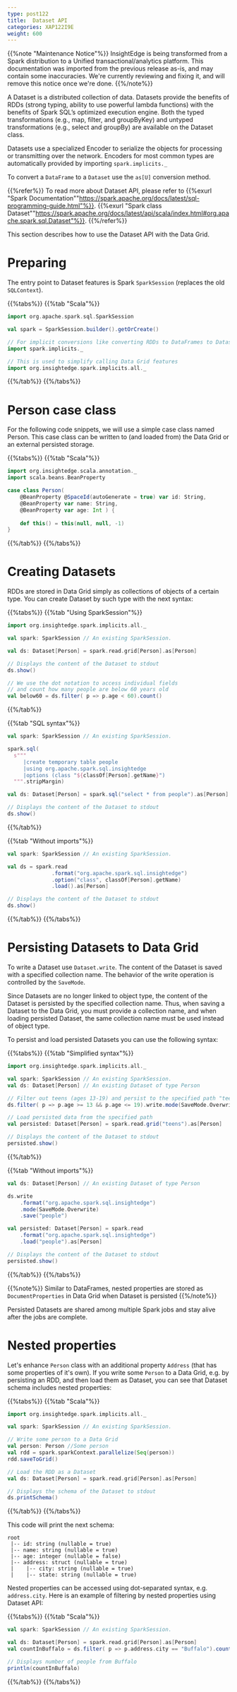 ```yaml
---
type: post122
title:  Dataset API
categories: XAP122I9E
weight: 600
---
```


{{%note "Maintenance Notice"%}}
InsightEdge is being transformed from a Spark distribution to a Unified transactional/analytics platform. This documentation was imported from the previous release as-is, and may contain some inaccuracies. We're currently reviewing and fixing it, and will remove this notice once we're done.
{{%/note%}}

A Dataset is a distributed collection of data. Datasets provide the benefits of RDDs (strong typing, ability to use powerful lambda functions) 
with the benefits of Spark SQL’s optimized execution engine. Both the typed transformations (e.g., map, filter, and groupByKey) and 
untyped transformations (e.g., select and groupBy) are available on the Dataset class.

Datasets use a specialized Encoder to serialize the objects for processing or transmitting over the network. 
Encoders for most common types are automatically provided by importing `spark.implicits._`

To convert a `DataFrame` to a `Dataset` use the `as[U]` conversion method.

{{%refer%}}
To read more about Dataset API, please refer to {{%exurl "Spark Documentation""https://spark.apache.org/docs/latest/sql-programming-guide.html"%}}.
{{%exurl "Spark class Dataset""https://spark.apache.org/docs/latest/api/scala/index.html#org.apache.spark.sql.Dataset"%}}.
{{%/refer%}}

This section describes how to use the Dataset API with the Data Grid.

# Preparing

The entry point to Dataset features is Spark `SparkSession` (replaces the old `SQLContext`).

{{%tabs%}}
{{%tab "Scala"%}}
```scala
import org.apache.spark.sql.SparkSession

val spark = SparkSession.builder().getOrCreate()

// For implicit conversions like converting RDDs to DataFrames to Dataset
import spark.implicits._

// This is used to simplify calling Data Grid features
import org.insightedge.spark.implicits.all._
```
{{%/tab%}}
{{%/tabs%}}

# Person case class

For the following code snippets, we will use a simple case class named Person.
This case class can be written to (and loaded from) the Data Grid or an external persisted storage.

{{%tabs%}}
{{%tab "Scala"%}}
```scala
import org.insightedge.scala.annotation._
import scala.beans.BeanProperty

case class Person(
    @BeanProperty @SpaceId(autoGenerate = true) var id: String,
    @BeanProperty var name: String,
    @BeanProperty var age: Int ) {
   
    def this() = this(null, null, -1)
}

```
{{%/tab%}}
{{%/tabs%}}

# Creating Datasets

RDDs are stored in Data Grid simply as collections of objects of a certain type. 
You can create Dataset by such type with the next syntax:

{{%tabs%}}
{{%tab "Using SparkSession"%}}
```scala
import org.insightedge.spark.implicits.all._

val spark: SparkSession // An existing SparkSession.

val ds: Dataset[Person] = spark.read.grid[Person].as[Person]

// Displays the content of the Dataset to stdout
ds.show()

// We use the dot notation to access individual fields
// and count how many people are below 60 years old
val below60 = ds.filter( p => p.age < 60).count()
```
{{%/tab%}}

{{%tab "SQL syntax"%}}
```scala
val spark: SparkSession // An existing SparkSession.

spark.sql(
  s"""
     |create temporary table people
     |using org.apache.spark.sql.insightedge
     |options (class "${classOf[Person].getName}")
  """.stripMargin)

val ds: Dataset[Person] = spark.sql("select * from people").as[Person]

// Displays the content of the Dataset to stdout
ds.show()
```
{{%/tab%}}

{{%tab "Without imports"%}}
```scala
val spark: SparkSession // An existing SparkSession.

val ds = spark.read
              .format("org.apache.spark.sql.insightedge")
              .option("class", classOf[Person].getName)
              .load().as[Person]

// Displays the content of the Dataset to stdout
ds.show()
```
{{%/tab%}}
{{%/tabs%}}

# Persisting Datasets to Data Grid

To write a Dataset use `Dataset.write`. The content of the Dataset is saved with a specified collection name. 
The behavior of the write operation is controlled by the `SaveMode`.

Since Datasets are no longer linked to object type, the content of the Dataset is persisted by the specified collection name.
Thus, when saving a Dataset to the Data Grid, you must provide a collection name, and when loading persisted Dataset, 
the same collection name must be used instead of object type. 

To persist and load persisted Datasets you can use the following syntax:

{{%tabs%}}
{{%tab "Simplified syntax"%}}
```scala
import org.insightedge.spark.implicits.all._

val spark: SparkSession // An existing SparkSession.
val ds: Dataset[Person] // An existing Dataset of type Person

// Filter out teens (ages 13-19) and persist to the specified path "teens"
ds.filter( p => p.age >= 13 && p.age <= 19).write.mode(SaveMode.Overwrite).grid("teens")

// Load persisted data from the specified path
val persisted: Dataset[Person] = spark.read.grid("teens").as[Person]

// Displays the content of the Dataset to stdout
persisted.show()
```
{{%/tab%}}

{{%tab "Without imports"%}}
```scala
val ds: Dataset[Person] // An existing Dataset of type Person

ds.write
    .format("org.apache.spark.sql.insightedge")
    .mode(SaveMode.Overwrite)
    .save("people")

val persisted: Dataset[Person] = spark.read
    .format("org.apache.spark.sql.insightedge")
    .load("people").as[Person]

// Displays the content of the Dataset to stdout
persisted.show()
```
{{%/tab%}}
{{%/tabs%}}


{{%note%}}
Similar to DataFrames, nested properties are stored as `DocumentProperties` in Data Grid when Dataset is persisted
{{%/note%}}

Persisted Datasets are shared among multiple Spark jobs and stay alive after the jobs are complete.


# Nested properties

Let's enhance `Person` class with an additional property `Address` (that has some properties of it's own).
If you write some `Person` to a Data Grid, e.g. by persisting an RDD, and then load 
them as Dataset, you can see that Dataset schema includes nested properties:

{{%tabs%}}
{{%tab "Scala"%}}
```scala
import org.insightedge.spark.implicits.all._

val spark: SparkSession // An existing SparkSession.

// Write some person to a Data Grid
val person: Person //Some person
val rdd = spark.sparkContext.parallelize(Seq(person))
rdd.saveToGrid()

// Load the RDD as a Dataset
val ds: Dataset[Person] = spark.read.grid[Person].as[Person]

// Displays the schema of the Dataset to stdout
ds.printSchema()
```
{{%/tab%}}
{{%/tabs%}}

This code will print the next schema:

```
root
 |-- id: string (nullable = true)
 |-- name: string (nullable = true)
 |-- age: integer (nullable = false)
 |-- address: struct (nullable = true)
 |    |-- city: string (nullable = true)
 |    |-- state: string (nullable = true)
```

Nested properties can be accessed using dot-separated syntax, e.g. `address.city`. 
Here is an example of filtering by nested properties using Dataset API:

{{%tabs%}}
{{%tab "Scala"%}}
```scala
val spark: SparkSession // An existing SparkSession.

val ds: Dataset[Person] = spark.read.grid[Person].as[Person]
val countInBuffalo = ds.filter( p => p.address.city == "Buffalo").count()

// Displays number of people from Buffalo
println(countInBuffalo)
```
{{%/tab%}}
{{%/tabs%}}
